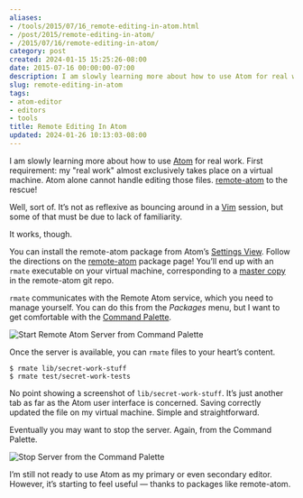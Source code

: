 ```yaml
---
aliases:
- /tools/2015/07/16_remote-editing-in-atom.html
- /post/2015/remote-editing-in-atom/
- /2015/07/16/remote-editing-in-atom/
category: post
created: 2024-01-15 15:25:26-08:00
date: 2015-07-16 00:00:00-07:00
description: I am slowly learning more about how to use Atom for real work.
slug: remote-editing-in-atom
tags:
- atom-editor
- editors
- tools
title: Remote Editing In Atom
updated: 2024-01-26 10:13:03-08:00
---
```


I am slowly learning more about how to use [Atom](https://atom.io) for real work. First requirement: my "real work" almost exclusively takes place on a virtual machine. Atom alone cannot handle editing those files. [remote-atom](https://atom.io/packages/remote-atom) to the rescue!

Well, sort of. It’s not as reflexive as bouncing around in a [Vim](../../../card/Vim.md) session, but some of that must be due to lack of familiarity.

It works, though.

You can install the remote-atom package from Atom’s [Settings View](https://atom.io/packages/settings-view). Follow the directions on the [remote-atom](https://atom.io/packages/remote-atom) package page! You’ll end up with an `rmate` executable on your virtual machine, corresponding to a [master copy](https://raw.githubusercontent.com/aurora/rmate/master/rmate) in the remote-atom git repo.

`rmate` communicates with the Remote Atom service, which you need to manage yourself. You can do this from the *Packages* menu, but I want to get comfortable with the [Command Palette](https://atom.io/packages/command-palette).

![Start Remote Atom Server from Command Palette](attachments/img/2015/remote-atom-start-server.png)

Once the server is available, you can `rmate` files to your heart’s content.

````
$ rmate lib/secret-work-stuff
$ rmate test/secret-work-tests
````

No point showing a screenshot of `lib/secret-work-stuff`. It’s just another tab as far as the Atom user interface is concerned. Saving correctly updated the file on my virtual machine. Simple and straightforward.

Eventually you may want to stop the server. Again, from the Command Palette.

![Stop Server from the Command Palette](attachments/img/2015/remote-atom-stop-server.png)

I’m still not ready to use Atom as my primary or even secondary editor. However, it’s starting to feel useful — thanks to packages like remote-atom.